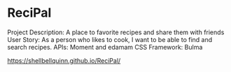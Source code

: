 # ReciPal

Project Description: A place to favorite recipes and share them with friends
User Story: As a person who likes to cook, I want to be able to find and search recipes.
APIs: Moment and edamam
CSS Framework: Bulma

https://shellbellquinn.github.io/ReciPal/
